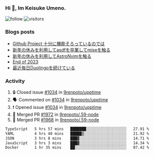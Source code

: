 ### Hi 👋, Im Keisuke Umeno.

<!--
**9renpoto/9renpoto** is a ✨ _special_ ✨ repository because its `README.md` (this file) appears on your GitHub profile.

Here are some ideas to get you started:

- 🔭 I’m currently working on ...
- 🌱 I’m currently learning ...
- 👯 I’m looking to collaborate on ...
- 🤔 I’m looking for help with ...
- 💬 Ask me about ...
- 📫 How to reach me: ...
- 😄 Pronouns: ...
- ⚡ Fun fact: ...
-->

![follow](https://img.shields.io/github/followers/9renpoto?label=Follow&style=social)
![visitors](https://komarev.com/ghpvc/?username=9renpoto&label=Profile%20views&color=0e75b6&style=flat)

### Blogs posts

<!-- BLOG-POST-LIST:START -->
- [Github Project 十分に機能そろっているのでは](https://9renpoto.win/entry/2024/01/14/gh-projects)
- [新年の休みを利用してasdfを卒業してmiseを触る](https://9renpoto.win/entry/2024/01/07/mise)
- [新年の休みを利用してAstroNvimを触る](https://9renpoto.win/entry/2024/01/03/new-year-holidays)
- [End of 2023](https://9renpoto.win/entry/2023/12/31/end)
- [最近毎日Duolingoを続けている](https://9renpoto.win/entry/2023/12/05/duolingo)
<!-- BLOG-POST-LIST:END -->

### Activity

<!--START_SECTION:activity-->
1. 🔒 Closed issue [#1034](https://github.com/9renpoto/upptime/issues/1034) in [9renpoto/upptime](https://github.com/9renpoto/upptime)
2. 🗣 Commented on [#1034](https://github.com/9renpoto/upptime/issues/1034#issuecomment-1899818212) in [9renpoto/upptime](https://github.com/9renpoto/upptime)
3. ❗ Opened issue [#1034](https://github.com/9renpoto/upptime/issues/1034) in [9renpoto/upptime](https://github.com/9renpoto/upptime)
4. 🎉 Merged PR [#1972](https://github.com/9renpoto/.59-node/pull/1972) in [9renpoto/.59-node](https://github.com/9renpoto/.59-node)
5. 🎉 Merged PR [#1968](https://github.com/9renpoto/.59-node/pull/1968) in [9renpoto/.59-node](https://github.com/9renpoto/.59-node)
<!--END_SECTION:activity-->

<!--START_SECTION:waka-->

```txt
TypeScript   5 hrs 57 mins   ███████░░░░░░░░░░░░░░░░░░   27.91 %
YAML         4 hrs 40 mins   █████▒░░░░░░░░░░░░░░░░░░░   21.92 %
JSON         3 hrs 8 mins    ███▓░░░░░░░░░░░░░░░░░░░░░   14.71 %
JavaScript   3 hrs 3 mins    ███▓░░░░░░░░░░░░░░░░░░░░░   14.34 %
Docker       1 hr 35 mins    ██░░░░░░░░░░░░░░░░░░░░░░░   07.42 %
```

<!--END_SECTION:waka-->
